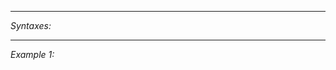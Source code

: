 


---
*Syntaxes:*

<!-- [] call `BIN_fnc_initInspectableDiaryRecord` -->

---
*Example 1:*

<!-- 
```sqf
[] call BIN_fnc_initInspectableDiaryRecord;
``` -->